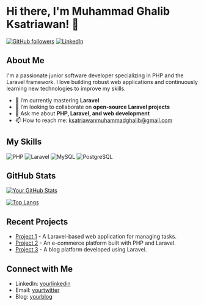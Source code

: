 # Hi there, I'm Muhammad Ghalib Ksatriawan! 👋

[![GitHub followers](https://img.shields.io/github/followers/yourusername?label=Follow&style=social)](https://github.com/yourusername)
[![LinkedIn](https://img.shields.io/badge/LinkedIn-Connect-blue)](https://www.linkedin.com/in/yourlinkedin/)

## About Me

I'm a passionate junior software developer specializing in PHP and the Laravel framework. I love building robust web applications and continuously learning new technologies to improve my skills.

- 🌱 I’m currently mastering **Laravel**
- 👯 I’m looking to collaborate on **open-source Laravel projects**
- 💬 Ask me about **PHP, Laravel, and web development**
- 📫 How to reach me: [ksatriawanmuhammadghalib@gmail.com](mailto:ksatriawanmuhammadghalib@gmail.com)


## My Skills

![PHP](https://img.shields.io/badge/-PHP-333333?style=flat&logo=php)
![Laravel](https://img.shields.io/badge/-Laravel-333333?style=flat&logo=laravel)
![MySQL](https://img.shields.io/badge/-MySQL-333333?style=flat&logo=mysql)
![PostgreSQL](https://img.shields.io/badge/-PostgreSQL-333333?style=flat&logo=postgresql)


## GitHub Stats

[![Your GitHub Stats](https://github-readme-stats.vercel.app/api?username=yourusername&show_icons=true&theme=dark)](https://github.com/GhalibMuhammad)

[![Top Langs](https://github-readme-stats.vercel.app/api/top-langs/?username=yourusername&layout=compact&theme=dark)](https://github.com/GhalibMuhammad)

## Recent Projects

- [Project 1](https://github.com/yourusername/project1) - A Laravel-based web application for managing tasks.
- [Project 2](https://github.com/yourusername/project2) - An e-commerce platform built with PHP and Laravel.
- [Project 3](https://github.com/yourusername/project3) - A blog platform developed using Laravel.

## Connect with Me

- LinkedIn: [yourlinkedin](https://www.linkedin.com/in/yourlinkedin/)
- Email: [yourtwitter](ksatriawanmuhammadghalib@gmail.com)
- Blog: [yourblog](https://yourblog.com)

